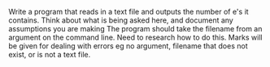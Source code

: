Write a program that reads in a text file and outputs the number of e's it contains.
Think about what is being asked here, and document any assumptions you are making
The program should take the filename from an argument on the command line. Need to research  how to do this.
Marks will be given for dealing with errors eg no argument, filename that does not exist, or is not a text file.
